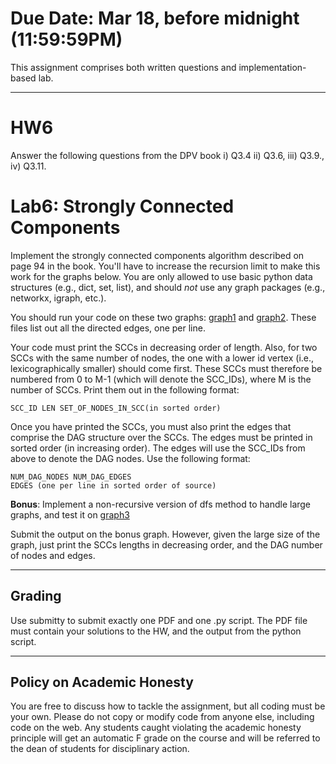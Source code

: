 <!--
.. title: HW6
.. slug: algo_hw6
.. date: 2021-03-12 21:28:01 UTC-04:00
.. tags: 
.. category: 
.. link: 
.. description: 
.. has_math: True
.. type: text
-->

# **Due Date**: Mar 18, before midnight (11:59:59PM)

This assignment comprises both written questions and
implementation-based lab.

---

# HW6

Answer the following questions from the DPV book i) Q3.4 ii) Q3.6, iii)
Q3.9., iv) Q3.11.


# Lab6: Strongly Connected Components

Implement the strongly connected components algorithm described on page
94 in the book. You'll have to increase the recursion limit to make this
work for the graphs below. You are only allowed to use basic python data
structures (e.g., dict, set, list), and should *not* use any graph
packages (e.g., networkx, igraph, etc.).

You should run your code on these two graphs: 
[graph1](http://www.cs.rpi.edu/~zaki/CS2300/data/scc_graph100.txt) 
and 
[graph2](http://www.cs.rpi.edu/~zaki/CS2300/data/scc_graph1000.txt). 
These files list out all the directed edges, one per line.

Your code must print the SCCs in decreasing order of length. Also, for
two SCCs with the same number of nodes, the one with a lower id
vertex (i.e., lexicographically smaller) should come first. 
These SCCs must therefore be numbered from 0
to M-1 (which will denote the SCC_IDs), 
where M is the number of SCCs. Print them out in the following
format:

    SCC_ID LEN SET_OF_NODES_IN_SCC(in sorted order)

Once you have printed the SCCs, you must also print the edges that
comprise the DAG structure over the SCCs. The edges must be printed in
sorted order (in increasing order). The edges will use the SCC_IDs from
above to denote the DAG nodes. Use the following format:

    NUM_DAG_NODES NUM_DAG_EDGES
    EDGES (one per line in sorted order of source)

**Bonus**: Implement a non-recursive version of dfs method to handle large graphs, and test it on
[graph3](http://www.cs.rpi.edu/~zaki/CS2300/data/scc_graph10000.txt) 

Submit the output on the bonus graph. However, given the large size of
the graph, just print the SCCs lengths in decreasing order, and the DAG
number of nodes and edges.

---

## Grading

Use submitty to submit exactly one PDF and one .py script. 
The PDF file must contain your solutions to the HW, and the output from
the python script. 

---

## Policy on Academic Honesty

You are free to discuss how to tackle the assignment, but all coding
must be your own. Please do not copy or modify code from anyone else,
including code on the web. Any students caught violating the academic
honesty principle will get an automatic F grade on the course and will
be referred to the dean of students for disciplinary action.

